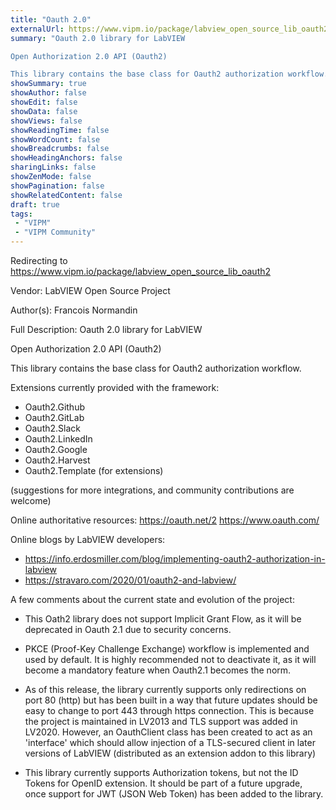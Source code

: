 ```yaml
---
title: "Oauth 2.0"
externalUrl: https://www.vipm.io/package/labview_open_source_lib_oauth2
summary: "Oauth 2.0 library for LabVIEW

Open Authorization 2.0 API (Oauth2)

This library contains the base class for Oauth2 authorization workflow."
showSummary: true
showAuthor: false
showEdit: false
showData: false
showViews: false
showReadingTime: false
showWordCount: false
showBreadcrumbs: false
showHeadingAnchors: false
sharingLinks: false
showZenMode: false
showPagination: false
showRelatedContent: false
draft: true
tags:
 - "VIPM"
 - "VIPM Community"
---
```


Redirecting to https://www.vipm.io/package/labview_open_source_lib_oauth2

Vendor: LabVIEW Open Source Project

Author(s): Francois Normandin
 
Full Description:
Oauth 2.0 library for LabVIEW

Open Authorization 2.0 API (Oauth2)

This library contains the base class for Oauth2 authorization workflow.

Extensions currently provided with the framework: 
- Oauth2.Github
- Oauth2.GitLab
- Oauth2.Slack
- Oauth2.LinkedIn
- Oauth2.Google
- Oauth2.Harvest
- Oauth2.Template (for extensions)

(suggestions for more integrations, and community contributions are welcome)

Online authoritative resources: 
https://oauth.net/2
https://www.oauth.com/

Online blogs by LabVIEW developers: 
- https://info.erdosmiller.com/blog/implementing-oauth2-authorization-in-labview
- https://stravaro.com/2020/01/oauth2-and-labview/


A few comments about the current state and evolution of the project: 

- This Oath2 library does not support Implicit Grant Flow, as it will be deprecated in Oauth 2.1 due to security concerns.
- PKCE (Proof-Key Challenge Exchange) workflow is implemented and used by default. It is highly recommended not to deactivate it, as it will become a mandatory feature when Oauth2.1 becomes the norm.

- As of this release, the library currently supports only redirections on port 80 (http) but has been built in a way that future updates should be easy to change to port 443 through https connection. This is because the project is maintained in LV2013 and TLS support was added in LV2020. However, an OauthClient class has been created to act as an 'interface' which should allow injection of a TLS-secured client in later versions of LabVIEW (distributed as an extension addon to this library)
- This library currently supports Authorization tokens, but not the ID Tokens for OpenID extension. It should be part of a future upgrade, once support for JWT (JSON Web Token) has been added to the library.